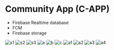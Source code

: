 # Community App (C-APP) 
- Firebase Realtime database
- FCM 
- Firebase storage


![s1](https://user-images.githubusercontent.com/95513694/216543970-16876430-3689-4130-a41f-0bfc7c0c706c.png)
![s2](https://user-images.githubusercontent.com/95513694/216544001-66e699fa-15dc-4939-b2d2-b62030052db5.png)
![s3](https://user-images.githubusercontent.com/95513694/216544021-3ea1eed0-235e-446b-b674-6827fa37b5d7.png)
![a](https://user-images.githubusercontent.com/95513694/217403455-dab1cb84-36fa-47f4-9104-d063622596db.png)
![b](https://user-images.githubusercontent.com/95513694/217403497-dcd92bdd-9cf6-41c3-be35-06fb5604feef.png)
![c](https://user-images.githubusercontent.com/95513694/217403511-62ec7e0a-da53-4661-a056-8777ed1d4049.png)
![a1](https://user-images.githubusercontent.com/95513694/217403535-3c50dc70-fd97-4769-8e72-482afdfd7c2e.png)
![a2](https://user-images.githubusercontent.com/95513694/217403544-b3aa8feb-2f6f-4b70-b2d1-be454390a1a1.png)
![a3](https://user-images.githubusercontent.com/95513694/217403554-4cdc6e00-4b02-4a26-a2c1-9e10e60e9f41.png)
![a4](https://user-images.githubusercontent.com/95513694/217403564-634f79d3-081b-416f-b3c3-4f3be09782af.png)
